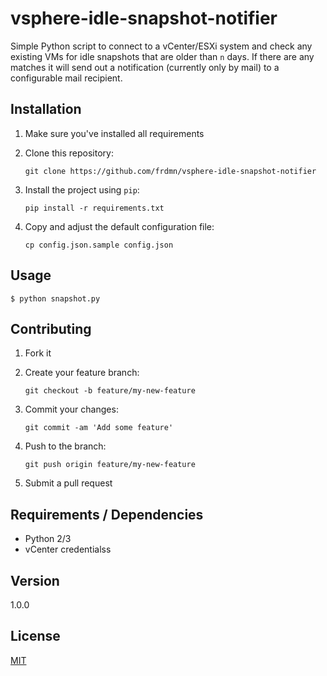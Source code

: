 # vsphere-idle-snapshot-notifier

Simple Python script to connect to a vCenter/ESXi system and check any existing VMs for idle snapshots that are older than `n` days. If there are any matches it will send out a notification (currently only by mail) to a configurable mail recipient.

## Installation

1. Make sure you've installed all requirements
2. Clone this repository:

    ```shell
    git clone https://github.com/frdmn/vsphere-idle-snapshot-notifier
    ```

3. Install the project using `pip`:

    ```shell
    pip install -r requirements.txt
    ```

4. Copy and adjust the default configuration file:

    ```shell
    cp config.json.sample config.json
    ```

## Usage

```
$ python snapshot.py
```

## Contributing

1. Fork it
2. Create your feature branch:

    ```shell
    git checkout -b feature/my-new-feature
    ```

3. Commit your changes:

    ```shell
    git commit -am 'Add some feature'
    ```

4. Push to the branch:

    ```shell
    git push origin feature/my-new-feature
    ```

5. Submit a pull request

## Requirements / Dependencies

* Python 2/3
* vCenter credentialss

## Version

1.0.0

## License

[MIT](LICENSE)
